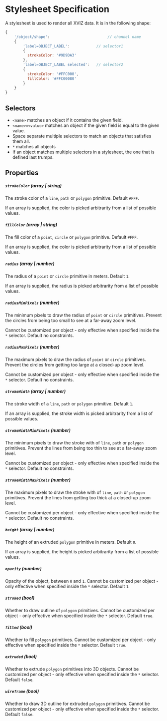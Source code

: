 # Stylesheet Specification

A stylesheet is used to render all XVIZ data. It is in the following shape:
```js
{
    '/object/shape':                          // channel name
    {
        'label=OBJECT_LABEL':            // selector1
        {
          strokeColor: '#9D9DA3'
        },
        'label=OBJECT_LABEL selected':   // selector2
        {
          strokeColor: '#FFC000',
          fillColor: '#FFC00080'
        }
    }
}
```

## Selectors

* `<name>` matches an object if it contains the given field.
* `<name>=<value>` matches an object if the given field is equal to the given value.
* Space separate multiple selectors to match an objects that satisfies them all.
* `*` matches all objects
* If an object matches multiple selectors in a stylesheet, the one that is defined last trumps.


## Properties

##### `strokeColor` (array | string)

The stroke color of a `line`, `path` or `polygon` primitive. Default `#FFF`.

If an array is supplied, the color is picked arbitrarity from a list of possible values.

##### `fillColor` (array | string)

The fill color of a `point`, `circle` or `polygon` primitive. Default `#FFF`.

If an array is supplied, the color is picked arbitrarity from a list of possible values.

##### `radius` (array | number)

The radius of a `point` or `circle` primitive in meters. Default `1`.

If an array is supplied, the radius is picked arbitrarity from a list of possible values.

##### `radiusMinPixels` (number)

The minimum pixels to draw the radius of `point` or `circle` primitives. Prevent the circles from being too small to see at a far-away zoom level.

Cannot be customized per object - only effective when specified inside the `*` selector. Default no constraints.

##### `radiusMaxPixels` (number)

The maximum pixels to draw the radius of `point` or `circle` primitives. Prevent the circles from getting too large at a closed-up zoom level.

Cannot be customized per object - only effective when specified inside the `*` selector. Default no constraints.

##### `strokeWidth` (array | number)

The stroke width of a `line`, `path` or `polygon` primitive. Default `1`.

If an array is supplied, the stroke width is picked arbitrarity from a list of possible values.

##### `strokeWidthMinPixels` (number)

The minimum pixels to draw the stroke with of `line`, `path` or `polygon` primitives. Prevent the lines from being too thin to see at a far-away zoom level.

Cannot be customized per object - only effective when specified inside the `*` selector. Default no constraints.

##### `strokeWidthMaxPixels` (number)

The maximum pixels to draw the stroke with of `line`, `path` or `polygon` primitives. Prevent the lines from getting too thick at a closed-up zoom level.

Cannot be customized per object - only effective when specified inside the `*` selector. Default no constraints.

##### `height` (array | number)

The height of an extruded `polygon` primitive in meters. Default `0`.

If an array is supplied, the height is picked arbitrarity from a list of possible values.

##### `opacity` (number)

Opacity of the object, between `0` and `1`. Cannot be customized per object - only effective when specified inside the `*` selector. Default `1`.

##### `stroked` (bool)

Whether to draw outline of `polygon` primitives. Cannot be customized per object - only effective when specified inside the `*` selector. Default `true`.

##### `filled` (bool)

Whether to fill `polygon` primitives. Cannot be customized per object - only effective when specified inside the `*` selector. Default `true`.

##### `extruded` (bool)

Whether to extrude `polygon` primitives into 3D objects. Cannot be customized per object - only effective when specified inside the `*` selector. Default `false`.

##### `wireframe` (bool)

Whether to draw 3D outline for extruded `polygon` primitives. Cannot be customized per object - only effective when specified inside the `*` selector. Default `false`.
